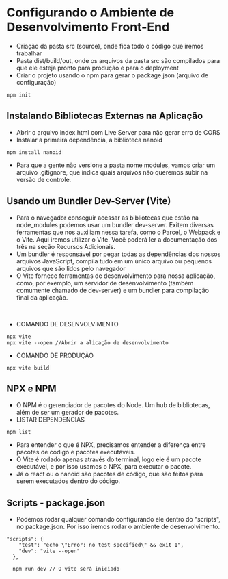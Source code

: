 # Configurando o Ambiente de Desenvolvimento Front-End
 - Criação da pasta src (source), onde fica todo o código que iremos trabalhar
 - Pasta dist/build/out, onde os arquivos da pasta src são compilados para que ele esteja pronto para produção e para o deployment
 - Criar o projeto usando o npm para gerar o package.json (arquivo de configuração)
 ````
 npm init
````
## Instalando Bibliotecas Externas na Aplicação
- Abrir o arquivo index.html com Live Server para não gerar erro de CORS
- Instalar a primeira dependência, a biblioteca nanoid
````
npm install nanoid
`````
- Para que a gente não versione a pasta nome modules, vamos criar um arquivo .gitignore, que indica quais arquivos não queremos subir na versão de controle.

## Usando um Bundler Dev-Server (Vite)
 - Para o navegador conseguir acessar as bibliotecas que estão na node_modules podemos usar um bundler dev-server. Exitem diversas ferramentas que nos auxiliam nessa tarefa, como o Parcel, o Webpack e o Vite. Aqui iremos utilizar o Vite. Você poderá ler a documentação dos três na seção Recursos Adicionais.
 - Um bundler é responsável por pegar todas as dependências dos nossos arquivos JavaScript, compila tudo em um único arquivo ou pequenos arquivos que são lidos pelo navegador
- O Vite fornece ferramentas de desenvolvimento para nossa aplicação, como, por exemplo, um servidor de desenvolvimento (também comumente chamado de dev-server) e um bundler para compilação final da aplicação.
</br>

 - COMANDO DE DESENVOLVIMENTO
 ````
npx vite 
npx vite --open //Abrir a alicação de desenvolvimento
`````
- COMANDO DE PRODUÇÃO
````
npx vite build
````

## NPX e NPM
- O NPM é o gerenciador de pacotes do Node. Um hub de bibliotecas, além de ser um gerador de pacotes.
- LISTAR DEPENDENCIAS
````
npm list
````
- Para entender o que é NPX, precisamos entender a diferença entre pacotes de código e pacotes executáveis.
- O Vite é rodado apenas através do terminal, logo ele é um pacote executável, e por isso usamos o NPX, para executar o pacote.
- Já o react ou o nanoid são pacotes de código, que são feitos para serem executados dentro do código.

## Scripts - package.json
- Podemos rodar qualquer comando configurando ele dentro do "scripts", no package.json. Por isso iremos rodar o ambiente de desenvolvimento.
````
"scripts": {
    "test": "echo \"Error: no test specified\" && exit 1",
    "dev": "vite --open"
  },

  npm run dev // O vite será iniciado
````
